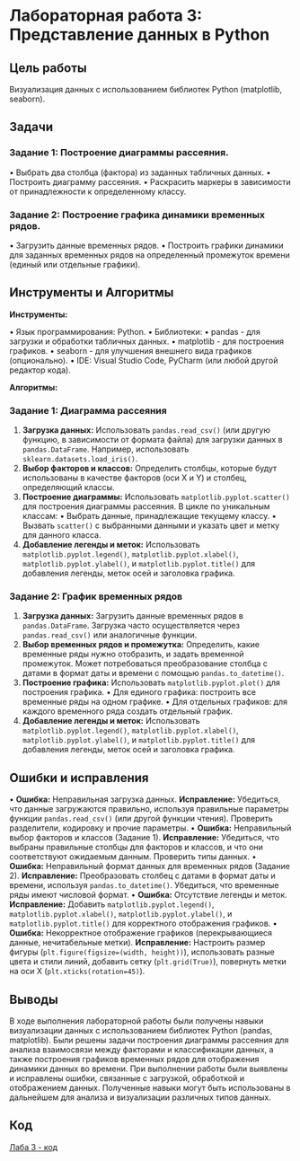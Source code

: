 # Лабораторная работа 3: Представление данных в Python

## Цель работы

Визуализация данных с использованием библиотек Python (matplotlib, seaborn).

## Задачи

### Задание 1: Построение диаграммы рассеяния.

•   Выбрать два столбца (фактора) из заданных табличных данных.
•   Построить диаграмму рассеяния.
•   Раскрасить маркеры в зависимости от принадлежности к определенному классу.

### Задание 2: Построение графика динамики временных рядов.

•   Загрузить данные временных рядов.
•   Построить графики динамики для заданных временных рядов на определенный промежуток времени (единый или отдельные графики).

## Инструменты и Алгоритмы

**Инструменты:**

•   Язык программирования: Python.
•   Библиотеки:
    •   pandas - для загрузки и обработки табличных данных.
    •   matplotlib - для построения графиков.
    •   seaborn - для улучшения внешнего вида графиков (опционально).
•   IDE: Visual Studio Code, PyCharm (или любой другой редактор кода).

**Алгоритмы:**

### Задание 1: Диаграмма рассеяния

1.  **Загрузка данных:** Использовать `pandas.read_csv()` (или другую функцию, в зависимости от формата файла) для загрузки данных в `pandas.DataFrame`.  Например, использовать `sklearn.datasets.load_iris()`.
2.  **Выбор факторов и классов:** Определить столбцы, которые будут использованы в качестве факторов (оси X и Y) и столбец, определяющий классы.
3.  **Построение диаграммы:** Использовать `matplotlib.pyplot.scatter()` для построения диаграммы рассеяния. В цикле по уникальным классам:
    •   Выбрать данные, принадлежащие текущему классу.
    •   Вызвать `scatter()` с выбранными данными и указать цвет и метку для данного класса.
4.  **Добавление легенды и меток:** Использовать `matplotlib.pyplot.legend()`, `matplotlib.pyplot.xlabel()`, `matplotlib.pyplot.ylabel()`, и `matplotlib.pyplot.title()` для добавления легенды, меток осей и заголовка графика.

### Задание 2: График временных рядов

1.  **Загрузка данных:** Загрузить данные временных рядов в `pandas.DataFrame`.  Загрузка часто осуществляется через `pandas.read_csv()` или аналогичные функции.
2.  **Выбор временных рядов и промежутка:** Определить, какие временные ряды нужно отобразить, и задать временной промежуток. Может потребоваться преобразование столбца с датами в формат даты и времени с помощью `pandas.to_datetime()`.
3.  **Построение графика:** Использовать `matplotlib.pyplot.plot()` для построения графика.
    •   Для единого графика: построить все временные ряды на одном графике.
        •   Для отдельных графиков: для каждого временного ряда создать отдельный график.
4.  **Добавление легенды и меток:** Использовать `matplotlib.pyplot.legend()`, `matplotlib.pyplot.xlabel()`, `matplotlib.pyplot.ylabel()`, и `matplotlib.pyplot.title()` для добавления легенды, меток осей и заголовка графика.

## Ошибки и исправления

•   **Ошибка:** Неправильная загрузка данных.
    **Исправление:** Убедиться, что данные загружаются правильно, используя правильные параметры функции `pandas.read_csv()` (или другой функции чтения).  Проверить разделители, кодировку и прочие параметры.
•   **Ошибка:** Неправильный выбор факторов и классов (Задание 1).
    **Исправление:** Убедиться, что выбраны правильные столбцы для факторов и классов, и что они соответствуют ожидаемым данным.  Проверить типы данных.
•   **Ошибка:** Неправильный формат данных для временных рядов (Задание 2).
    **Исправление:** Преобразовать столбец с датами в формат даты и времени, используя `pandas.to_datetime()`. Убедиться, что временные ряды имеют числовой формат.
•   **Ошибка:** Отсутствие легенды и меток.
    **Исправление:** Добавить `matplotlib.pyplot.legend()`, `matplotlib.pyplot.xlabel()`, `matplotlib.pyplot.ylabel()`, и `matplotlib.pyplot.title()` для корректного отображения графиков.
•   **Ошибка:** Некорректное отображение графиков (перекрывающиеся данные, нечитабельные метки).
    **Исправление:** Настроить размер фигуры (`plt.figure(figsize=(width, height))`), использовать разные цвета и стили линий, добавить сетку (`plt.grid(True)`), повернуть метки на оси X (`plt.xticks(rotation=45)`).

## Выводы

В ходе выполнения лабораторной работы были получены навыки визуализации данных с использованием библиотек Python (pandas, matplotlib). Были решены задачи построения диаграммы рассеяния для анализа взаимосвязи между факторами и классификации данных, а также построения графиков временных рядов для отображения динамики данных во времени. При выполнении работы были выявлены и исправлены ошибки, связанные с загрузкой, обработкой и отображением данных. Полученные навыки могут быть использованы в дальнейшем для анализа и визуализации различных типов данных.

## Код

[Лаба 3 - код](https://github.com/varrennnikk/Python/blob/лабы/labs/lab3/lab3.py)
